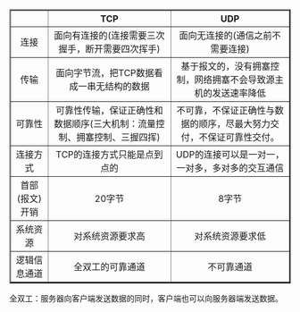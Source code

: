 <table border="2">
    <tr>
        <th></th>
        <th>TCP</th>
        <th>UDP</th>
    </tr>
    <tr>
        <td align="center">连接</td>
        <td align="center">面向有连接的(连接需要三次握手，断开需要四次挥手)</td>
        <td align="center">面向无连接的(通信之前不需要连接)</td>
    </tr>
    <tr>
        <td align="center">传输</td>
        <td align="center">面向字节流，把TCP数据看成一串无结构的数据</td>
        <td align="center">基于报文的，没有拥塞控制，网络拥塞不会导致源主机的发送速率降低</td>
    </tr>
    <tr>
        <td align="center">可靠性</td>
        <td align="center">可靠性传输，保证正确性和数据顺序(三大机制：流量控制、拥塞控制、三握四挥)</td>
        <td align="center">不可靠，不保证正确性与数据的顺序，尽最大努力交付，不保证可靠性交付。</td>
    </tr>
    <tr>
        <td align="center">连接方式</td>
        <td align="center">TCP的连接方式只能是点到点的</td>
        <td align="center">UDP的连接可以是一对一，一对多，多对多的交互通信</td>
    </tr>
    <tr>
        <td align="center">首部(报文)开销</td>
        <td align="center">20字节</td>
        <td align="center">8字节</td>
    </tr>
    <tr>
        <td align="center">系统资源</td>
        <td align="center">对系统资源要求高</td>
        <td align="center">对系统资源要求低</td>
    </tr>
    <tr>
        <td align="center">逻辑信息通道</td>
        <td align="center">全双工的可靠通道</td>
        <td align="center">不可靠通道</td>
    </tr>
</table>

全双工：服务器向客户端发送数据的同时，客户端也可以向服务器端发送数据。